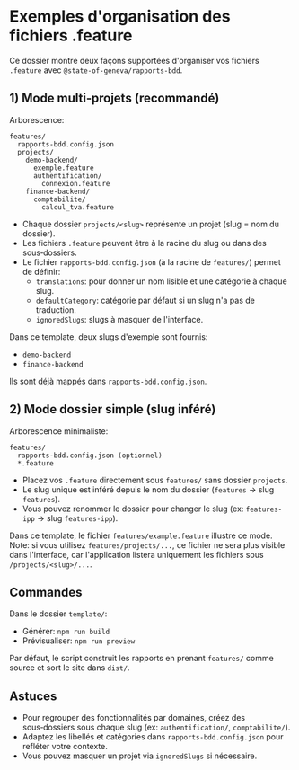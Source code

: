 # Exemples d'organisation des fichiers .feature

Ce dossier montre deux façons supportées d'organiser vos fichiers `.feature` avec `@state-of-geneva/rapports-bdd`.

## 1) Mode multi‑projets (recommandé)

Arborescence:

```
features/
  rapports-bdd.config.json
  projects/
    demo-backend/
      exemple.feature
      authentification/
        connexion.feature
    finance-backend/
      comptabilite/
        calcul_tva.feature
```

- Chaque dossier `projects/<slug>` représente un projet (slug = nom du dossier).
- Les fichiers `.feature` peuvent être à la racine du slug ou dans des sous‑dossiers.
- Le fichier `rapports-bdd.config.json` (à la racine de `features/`) permet de définir:
  - `translations`: pour donner un nom lisible et une catégorie à chaque slug.
  - `defaultCategory`: catégorie par défaut si un slug n'a pas de traduction.
  - `ignoredSlugs`: slugs à masquer de l'interface.

Dans ce template, deux slugs d'exemple sont fournis:
- `demo-backend`
- `finance-backend`

Ils sont déjà mappés dans `rapports-bdd.config.json`.

## 2) Mode dossier simple (slug inféré)

Arborescence minimaliste:

```
features/
  rapports-bdd.config.json (optionnel)
  *.feature
```

- Placez vos `.feature` directement sous `features/` sans dossier `projects`.
- Le slug unique est inféré depuis le nom du dossier (`features` → slug `features`).
- Vous pouvez renommer le dossier pour changer le slug (ex: `features-ipp` → slug `features-ipp`).

Dans ce template, le fichier `features/example.feature` illustre ce mode. Note: si vous utilisez `features/projects/...`, ce fichier ne sera plus visible dans l'interface, car l'application listera uniquement les fichiers sous `/projects/<slug>/...`.

## Commandes

Dans le dossier `template/`:

- Générer: `npm run build`
- Prévisualiser: `npm run preview`

Par défaut, le script construit les rapports en prenant `features/` comme source et sort le site dans `dist/`.

## Astuces

- Pour regrouper des fonctionnalités par domaines, créez des sous‑dossiers sous chaque slug (ex: `authentification/`, `comptabilite/`).
- Adaptez les libellés et catégories dans `rapports-bdd.config.json` pour refléter votre contexte.
- Vous pouvez masquer un projet via `ignoredSlugs` si nécessaire.
